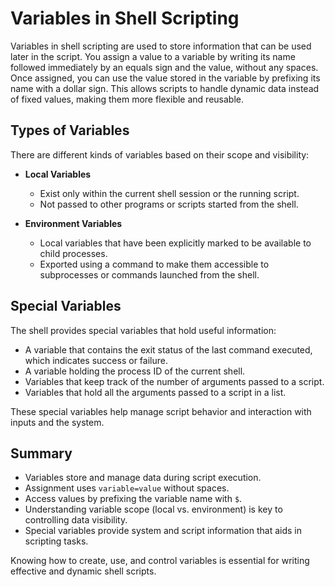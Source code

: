 # Variables in Shell Scripting

Variables in shell scripting are used to store information that can be used later in the script. You assign a value to a variable by writing its name followed immediately by an equals sign and the value, without any spaces. Once assigned, you can use the value stored in the variable by prefixing its name with a dollar sign. This allows scripts to handle dynamic data instead of fixed values, making them more flexible and reusable.

## Types of Variables

There are different kinds of variables based on their scope and visibility:

- **Local Variables**
  - Exist only within the current shell session or the running script.
  - Not passed to other programs or scripts started from the shell.

- **Environment Variables**
  - Local variables that have been explicitly marked to be available to child processes.
  - Exported using a command to make them accessible to subprocesses or commands launched from the shell.

## Special Variables

The shell provides special variables that hold useful information:

- A variable that contains the exit status of the last command executed, which indicates success or failure.
- A variable holding the process ID of the current shell.
- Variables that keep track of the number of arguments passed to a script.
- Variables that hold all the arguments passed to a script in a list.

These special variables help manage script behavior and interaction with inputs and the system.

## Summary

- Variables store and manage data during script execution.
- Assignment uses `variable=value` without spaces.
- Access values by prefixing the variable name with `$`.
- Understanding variable scope (local vs. environment) is key to controlling data visibility.
- Special variables provide system and script information that aids in scripting tasks.

Knowing how to create, use, and control variables is essential for writing effective and dynamic shell scripts.

